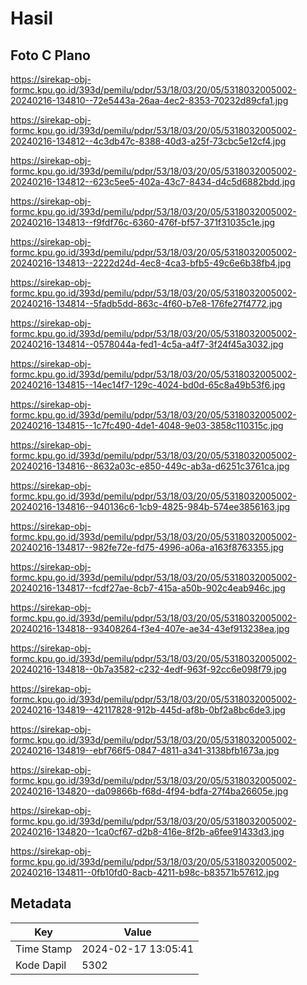 # Hasil

## Foto C Plano

https://sirekap-obj-formc.kpu.go.id/393d/pemilu/pdpr/53/18/03/20/05/5318032005002-20240216-134810--72e5443a-26aa-4ec2-8353-70232d89cfa1.jpg

https://sirekap-obj-formc.kpu.go.id/393d/pemilu/pdpr/53/18/03/20/05/5318032005002-20240216-134812--4c3db47c-8388-40d3-a25f-73cbc5e12cf4.jpg

https://sirekap-obj-formc.kpu.go.id/393d/pemilu/pdpr/53/18/03/20/05/5318032005002-20240216-134812--623c5ee5-402a-43c7-8434-d4c5d6882bdd.jpg

https://sirekap-obj-formc.kpu.go.id/393d/pemilu/pdpr/53/18/03/20/05/5318032005002-20240216-134813--f9fdf76c-6360-476f-bf57-371f31035c1e.jpg

https://sirekap-obj-formc.kpu.go.id/393d/pemilu/pdpr/53/18/03/20/05/5318032005002-20240216-134813--2222d24d-4ec8-4ca3-bfb5-49c6e6b38fb4.jpg

https://sirekap-obj-formc.kpu.go.id/393d/pemilu/pdpr/53/18/03/20/05/5318032005002-20240216-134814--5fadb5dd-863c-4f60-b7e8-176fe27f4772.jpg

https://sirekap-obj-formc.kpu.go.id/393d/pemilu/pdpr/53/18/03/20/05/5318032005002-20240216-134814--0578044a-fed1-4c5a-a4f7-3f24f45a3032.jpg

https://sirekap-obj-formc.kpu.go.id/393d/pemilu/pdpr/53/18/03/20/05/5318032005002-20240216-134815--14ec14f7-129c-4024-bd0d-65c8a49b53f6.jpg

https://sirekap-obj-formc.kpu.go.id/393d/pemilu/pdpr/53/18/03/20/05/5318032005002-20240216-134815--1c7fc490-4de1-4048-9e03-3858c110315c.jpg

https://sirekap-obj-formc.kpu.go.id/393d/pemilu/pdpr/53/18/03/20/05/5318032005002-20240216-134816--8632a03c-e850-449c-ab3a-d6251c3761ca.jpg

https://sirekap-obj-formc.kpu.go.id/393d/pemilu/pdpr/53/18/03/20/05/5318032005002-20240216-134816--940136c6-1cb9-4825-984b-574ee3856163.jpg

https://sirekap-obj-formc.kpu.go.id/393d/pemilu/pdpr/53/18/03/20/05/5318032005002-20240216-134817--982fe72e-fd75-4996-a06a-a163f8763355.jpg

https://sirekap-obj-formc.kpu.go.id/393d/pemilu/pdpr/53/18/03/20/05/5318032005002-20240216-134817--fcdf27ae-8cb7-415a-a50b-902c4eab946c.jpg

https://sirekap-obj-formc.kpu.go.id/393d/pemilu/pdpr/53/18/03/20/05/5318032005002-20240216-134818--93408264-f3e4-407e-ae34-43ef913238ea.jpg

https://sirekap-obj-formc.kpu.go.id/393d/pemilu/pdpr/53/18/03/20/05/5318032005002-20240216-134818--0b7a3582-c232-4edf-963f-92cc6e098f79.jpg

https://sirekap-obj-formc.kpu.go.id/393d/pemilu/pdpr/53/18/03/20/05/5318032005002-20240216-134819--42117828-912b-445d-af8b-0bf2a8bc6de3.jpg

https://sirekap-obj-formc.kpu.go.id/393d/pemilu/pdpr/53/18/03/20/05/5318032005002-20240216-134819--ebf766f5-0847-4811-a341-3138bfb1673a.jpg

https://sirekap-obj-formc.kpu.go.id/393d/pemilu/pdpr/53/18/03/20/05/5318032005002-20240216-134820--da09866b-f68d-4f94-bdfa-27f4ba26605e.jpg

https://sirekap-obj-formc.kpu.go.id/393d/pemilu/pdpr/53/18/03/20/05/5318032005002-20240216-134820--1ca0cf67-d2b8-416e-8f2b-a6fee91433d3.jpg

https://sirekap-obj-formc.kpu.go.id/393d/pemilu/pdpr/53/18/03/20/05/5318032005002-20240216-134811--0fb10fd0-8acb-4211-b98c-b83571b57612.jpg


## Metadata

| Key        | Value               |
| ---------- | ------------------- |
| Time Stamp | 2024-02-17 13:05:41 |
| Kode Dapil | 5302                |



